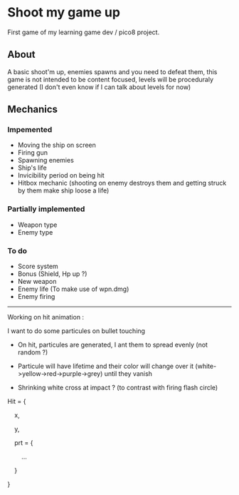# Shoot my game up

First game of my learning game dev / pico8 project.

## About

A basic shoot'm up, enemies spawns and you need to defeat them, this game is not intended to be content focused, levels will be proceduraly generated (I don't even know if I can talk about levels for now)

## Mechanics

### Impemented

- Moving the ship on screen
- Firing gun
- Spawning enemies
- Ship's life
- Invicibility period on being hit
- Hitbox mechanic (shooting on enemy destroys them and getting struck by them make ship loose a life)

### Partially implemented

- Weapon type
- Enemy type

### To do

- Score system
- Bonus (Shield, Hp up ?)
- New weapon
- Enemy life (To make use of wpn.dmg)
- Enemy firing

--------

Working on hit animation :

I want to do some particules on bullet touching

- On hit, particules are generated, I ant them to spread evenly (not random ?)

- Particule will have lifetime and their color will change over it (white->yellow->red->purple->grey) until they vanish

- Shrinking white cross at impact ? (to contrast with firing flash circle) 



Hit = {

    x,

    y,

    prt = {

        ...

    }

}
